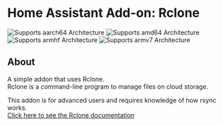 # Home Assistant Add-on: Rclone
![Supports aarch64 Architecture][aarch64-shield] ![Supports amd64 Architecture][amd64-shield] ![Supports armhf Architecture][armhf-shield] ![Supports armv7 Architecture][armv7-shield]

## About

A simple addon that uses Rclone.  
Rclone is a command-line program to manage files on cloud storage.  

This addon is for advanced users and requires knowledge of how rsync works.  
[Click here to see the Rclone documentation][rclone-docs]  

[rclone-docs]: https://rclone.org/docs/
[repository]: https://github.com/elvit/hassio-addons
[aarch64-shield]: https://img.shields.io/badge/aarch64-yes-green.svg
[amd64-shield]: https://img.shields.io/badge/amd64-yes-green.svg
[armhf-shield]: https://img.shields.io/badge/armhf-yes-green.svg
[armv7-shield]: https://img.shields.io/badge/armv7-yes-green.svg
